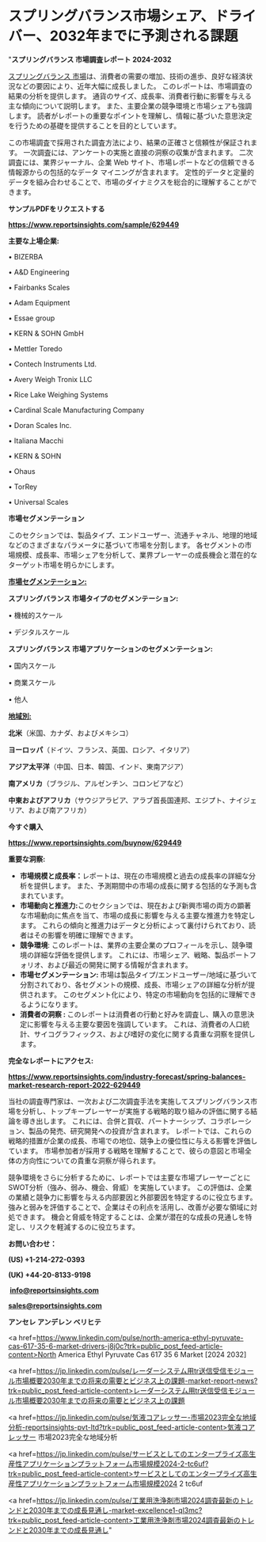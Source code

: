 # スプリングバランス市場シェア、ドライバー、2032年までに予測される課題

"<strong>スプリングバランス 市場調査レポート 2024-2032</strong>

<a href=https://www.reportsinsights.com/sample/629449>スプリングバランス 市場</a>は、消費者の需要の増加、技術の進歩、良好な経済状況などの要因により、近年大幅に成長しました。 このレポートは、市場調査の結果の分析を提供します。 通貨のサイズ、成長率、消費者行動に影響を与える主な傾向について説明します。 また、主要企業の競争環境と市場シェアも強調します。 読者がレポートの重要なポイントを理解し、情報に基づいた意思決定を行うための基礎を提供することを目的としています。

この市場調査で採用された調査方法により、結果の正確さと信頼性が保証されます。 一次調査には、アンケートの実施と直接の洞察の収集が含まれます。 二次調査には、業界ジャーナル、企業 Web サイト、市場レポートなどの信頼できる情報源からの包括的なデータ マイニングが含まれます。 定性的データと定量的データを組み合わせることで、市場のダイナミクスを総合的に理解することができます。

<strong><b>サンプルPDFをリクエストする</b></strong>

<a href=https://www.reportsinsights.com/sample/629449><strong><u>https://www.reportsinsights.com/sample/629449</u></strong></a>

<strong>主要な上場企業:</strong>

• BIZERBA

• A&D Engineering

• Fairbanks Scales

• Adam Equipment

• Essae group

• KERN & SOHN GmbH

• Mettler Toredo

• Contech Instruments Ltd.

• Avery Weigh Tronix LLC

• Rice Lake Weighing Systems

• Cardinal Scale Manufacturing Company

• Doran Scales Inc.

• Italiana Macchi

• KERN & SOHN

• Ohaus

• TorRey

• Universal Scales

<strong>市場セグメンテーション</strong>

このセクションでは、製品タイプ、エンドユーザー、流通チャネル、地理的地域などのさまざまなパラメータに基づいて市場を分割します。 各セグメントの市場規模、成長率、市場シェアを分析して、業界プレーヤーの成長機会と潜在的なターゲット市場を明らかにします。

<strong><u>市場セグメンテーション</u></strong><strong><u>:</u></strong>

<strong>スプリングバランス 市場タイプのセグメンテーション:</strong>

• 機械的スケール

• デジタルスケール

<strong>スプリングバランス 市場アプリケーションのセグメンテーション:</strong>

• 国内スケール

• 商業スケール

• 他人

<strong><u>地域別</u></strong><strong><u>:</u></strong>

<strong>北米</strong>（米国、カナダ、およびメキシコ）

<strong>ヨーロッパ</strong>（ドイツ、フランス、英国、ロシア、イタリア）

<strong>アジア太平洋</strong>（中国、日本、韓国、インド、東南アジア）

<strong>南アメリカ</strong>（ブラジル、アルゼンチン、コロンビアなど）

<strong>中東およびアフリカ</strong>（サウジアラビア、アラブ首長国連邦、エジプト、ナイジェリア、および南アフリカ）

<strong>今すぐ購入</strong>

<a href=https://www.reportsinsights.com/buynow/629449><strong><u>https://www.reportsinsights.com/buynow/629449</u></strong></a>

<strong>重要な洞察:</strong>
<ul>
  <li><strong>市場規模と成長率：</strong>レポートは、現在の市場規模と過去の成長率の詳細な分析を提供します。 また、予測期間中の市場の成長に関する包括的な予測も含まれています。</li>
  <li><strong>市場動向と推進力:</strong>このセクションでは、現在および新興市場の両方の顕著な市場動向に焦点を当て、市場の成長に影響を与える主要な推進力を特定します。 これらの傾向と推進力はデータと分析によって裏付けられており、読者はその影響を明確に理解できます。</li>
  <li><strong>競争環境</strong>: このレポートは、業界の主要企業のプロフィールを示し、競争環境の詳細な評価を提供します。 これには、市場シェア、戦略、製品ポートフォリオ、および最近の開発に関する情報が含まれます。</li>
  <li><strong>市場セグメンテーション: </strong>市場は製品タイプ/エンドユーザー/地域に基づいて分割されており、各セグメントの規模、成長、市場シェアの詳細な分析が提供されます。 このセグメント化により、特定の市場動向を包括的に理解できるようになります。</li>
  <li><strong>消費者の洞察 : </strong>このレポートは消費者の行動と好みを調査し、購入の意思決定に影響を与える主要な要因を強調しています。 これは、消費者の人口統計、サイコグラフィックス、および嗜好の変化に関する貴重な洞察を提供します。</li>
</ul>
<strong>完全なレポートにアクセス:</strong>

<a href=https://www.reportsinsights.com/industry-forecast/spring-balances-market-research-report-2022-629449><strong><u><b>https://www.reportsinsights.com/industry-forecast/spring-balances-market-research-report-2022-629449</b></u></strong></a>

当社の調査専門家は、一次および二次調査手法を実施してスプリングバランス市場を分析し、トップキープレーヤーが実施する戦略的取り組みの評価に関する結論を導き出します。 これには、合併と買収、パートナーシップ、コラボレーション、製品の発売、研究開発への投資が含まれます。 レポートでは、これらの戦略的措置が企業の成長、市場での地位、競争上の優位性に与える影響を評価しています。 市場参加者が採用する戦略を理解することで、彼らの意図と市場全体の方向性についての貴重な洞察が得られます。

競争環境をさらに分析するために、レポートでは主要な市場プレーヤーごとにSWOT分析（強み、弱み、機会、脅威）を実施しています。 この評価は、企業の業績と競争力に影響を与える内部要因と外部要因を特定するのに役立ちます。 強みと弱みを評価することで、企業はその利点を活用し、改善が必要な領域に対処できます。 機会と脅威を特定することは、企業が潜在的な成長の見通しを特定し、リスクを軽減するのに役立ちます。

<strong>お問い合わせ：</strong>

<strong>(US) +1-214-272-0393</strong>

<strong>(UK) +44-20-8133-9198</strong>

<strong> </strong><a href=info@reportsinsights.com><strong><u>info@reportsinsights.com</u></strong></a>

<a href=sales@reportsinsights.com><strong><u>sales@reportsinsights.com</u></strong></a>

<strong>アンセレ アンデレン ベリヒテ</strong>

<a href=https://www.linkedin.com/pulse/north-america-ethyl-pyruvate-cas-617-35-6-market-drivers-j8j0c?trk=public_post_feed-article-content>North America Ethyl Pyruvate Cas 617 35 6 Market [2024 2032]</a>

<a href=https://jp.linkedin.com/pulse/レーダーシステム用tr送信受信モジュール市場概要2030年までの将来の需要とビジネス上の課題-market-report-news?trk=public_post_feed-article-content>レーダーシステム用tr送信受信モジュール市場概要2030年までの将来の需要とビジネス上の課題</a>

<a href=https://jp.linkedin.com/pulse/気液コアレッサー-市場2023完全な地域分析-reportsinsights-pvt-ltd?trk=public_post_feed-article-content>気液コアレッサー 市場2023完全な地域分析</a>

<a href=https://jp.linkedin.com/pulse/サービスとしてのエンタープライズ高生産性アプリケーションプラットフォーム市場規模2024-2-tc6uf?trk=public_post_feed-article-content>サービスとしてのエンタープライズ高生産性アプリケーションプラットフォーム市場規模2024 2 tc6uf</a>

<a href=https://jp.linkedin.com/pulse/工業用洗浄剤市場2024調査最新のトレンドと2030年までの成長見通し-market-excellence1-ql3mc?trk=public_post_feed-article-content>工業用洗浄剤市場2024調査最新のトレンドと2030年までの成長見通し</a>"
